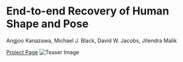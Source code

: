 # End-to-end Recovery of Human Shape and Pose

Angjoo Kanazawa, Michael J. Black, David W. Jacobs, Jitendra Malik

[Project Page](https://akanazawa.github.io/hmr/)
![Teaser Image](https://akanazawa.github.io/hmr/resources/images/teaser.png)


